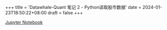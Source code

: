+++
title = 'Datawhale-Quant 笔记 2 - Python读取股市数据'
date = 2024-01-23T18:50:22+08:00
draft = false
+++

[Jupyter Notebook](/html/finance_02.html)